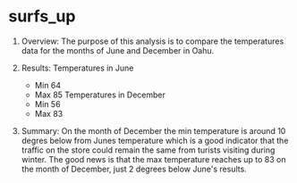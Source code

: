 # surfs_up

1. Overview:
   The purpose of this analysis is to compare the temperatures data for the months of June and December in Oahu.

2. Results:
    Temperatures in June
    * Min 64
    * Max 85
    Temperatures in December
    * Min 56
    * Max 83
    
3. Summary:
    On the month of December the min temperature is around 10 degres below from Junes temperature which is a good indicator that the traffic on the store could remain the same from turists visiting during winter. The good news is that the max temperature reaches up to 83 on the month of December, just 2 degrees below June's results.